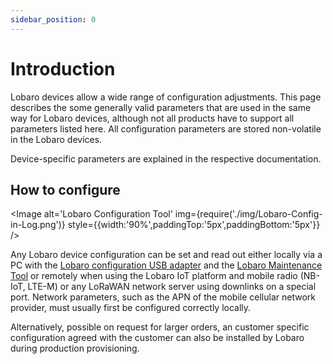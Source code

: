 ```yaml
---
sidebar_position: 0
---
```


# Introduction

Lobaro devices allow a wide range of configuration adjustments.
This page describes the some generally valid parameters that are used in the same way for Lobaro devices,
although not all products have to support all parameters listed here.
All configuration parameters are stored non-volatile in the Lobaro devices.

Device-specific parameters are explained in the respective documentation.

## How to configure

<Image alt='Lobaro Configuration Tool'
img={require('./img/Lobaro-Config-in-Log.png')}
style={{width:'90%',paddingTop:'5px',paddingBottom:'5px'}} />

Any Lobaro device configuration can be set and read out either locally via a PC with the [Lobaro configuration USB
adapter](./usb-cfg-adapter) and the [Lobaro Maintenance Tool](./lobaro-tool/index.md) or remotely when using the Lobaro IoT platform and mobile radio (NB-IoT, LTE-M)
or any LoRaWAN network server using downlinks on a special port. Network parameters, such as the APN of the mobile
cellular network provider, must usually first be configured correctly locally.

Alternatively, possible on request for
larger orders, an customer specific configuration agreed with the customer can also be installed by Lobaro during
production provisioning.

